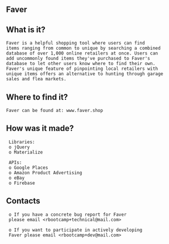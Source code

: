 
  Faver 
  --------------------------------------------------------------

  What is it?
  -----------

	Faver is a helpful shopping tool where users can find 
	items ranging from common to unique by searching a combined 
	database of over 1,000 online retailers at once. Users can 
	add uncommonly found items they've purchased to Faver's 
	database to let other users know where to find their own. 
	Faver's unique feature of pinpointing local retailers with 
	unique items offers an alternative to hunting through garage 
	sales and flea markets. 
	

  Where to find it?
  ------------

  	Faver can be found at: www.faver.shop


  How was it made? 
  ---------

	 Libraries: 
	 o jQuery
	 o Materialize 

	 APIs: 
	 o Google Places
	 o Amazon Product Advertising 
	 o eBay
	 o Firebase


  Contacts
  --------

     o If you have a concrete bug report for Faver 
	 please email <rbootcamp+technical@mail.com> 

     o If you want to participate in actively developing 
	 Faver please email <rbootcamp+dev@mail.com>
